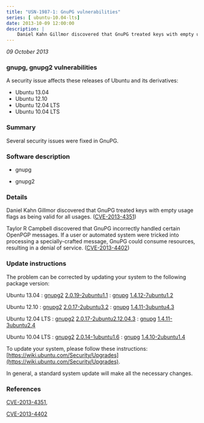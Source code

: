 ```yaml
---
title: "USN-1987-1: GnuPG vulnerabilities"
series: [ ubuntu-10.04-lts]
date: 2013-10-09 12:00:00
description: |
    Daniel Kahn Gillmor discovered that GnuPG treated keys with empty usage flags as being valid for all usages. ([CVE-2013-4351](http://people.ubuntu.com/~ubuntu-security/cve/CVE-2013-4351))
--- 
```

 
 

*09 October 2013*

### gnupg, gnupg2 vulnerabilities

A security issue affects these releases of Ubuntu and its derivatives:

* Ubuntu 13.04
* Ubuntu 12.10
* Ubuntu 12.04 LTS
* Ubuntu 10.04 LTS

### Summary

Several security issues were fixed in GnuPG. 

### Software description

* gnupg 

* gnupg2 

### Details

Daniel Kahn Gillmor discovered that GnuPG treated keys with empty usage flags as being valid for all usages. ([CVE-2013-4351](http://people.ubuntu.com/~ubuntu-security/cve/CVE-2013-4351))

Taylor R Campbell discovered that GnuPG incorrectly handled certain OpenPGP messages. If a user or automated system were tricked into processing a specially-crafted message, GnuPG could consume resources, resulting in a denial of service. ([CVE-2013-4402](http://people.ubuntu.com/~ubuntu-security/cve/CVE-2013-4402)) 

### Update instructions

The problem can be corrected by updating your system to the following package version:

Ubuntu 13.04
 : [gnupg2](https://launchpad.net/ubuntu/+source/gnupg2) <span> [2.0.19-2ubuntu1.1](https://launchpad.net/ubuntu/+source/gnupg2/2.0.19-2ubuntu1.1) </span> 
 : [gnupg](https://launchpad.net/ubuntu/+source/gnupg) <span> [1.4.12-7ubuntu1.2](https://launchpad.net/ubuntu/+source/gnupg/1.4.12-7ubuntu1.2) </span> 

Ubuntu 12.10
 : [gnupg2](https://launchpad.net/ubuntu/+source/gnupg2) <span> [2.0.17-2ubuntu3.2](https://launchpad.net/ubuntu/+source/gnupg2/2.0.17-2ubuntu3.2) </span> 
 : [gnupg](https://launchpad.net/ubuntu/+source/gnupg) <span> [1.4.11-3ubuntu4.3](https://launchpad.net/ubuntu/+source/gnupg/1.4.11-3ubuntu4.3) </span> 

Ubuntu 12.04 LTS
 : [gnupg2](https://launchpad.net/ubuntu/+source/gnupg2) <span> [2.0.17-2ubuntu2.12.04.3](https://launchpad.net/ubuntu/+source/gnupg2/2.0.17-2ubuntu2.12.04.3) </span> 
 : [gnupg](https://launchpad.net/ubuntu/+source/gnupg) <span> [1.4.11-3ubuntu2.4](https://launchpad.net/ubuntu/+source/gnupg/1.4.11-3ubuntu2.4) </span> 

Ubuntu 10.04 LTS
 : [gnupg2](https://launchpad.net/ubuntu/+source/gnupg2) <span> [2.0.14-1ubuntu1.6](https://launchpad.net/ubuntu/+source/gnupg2/2.0.14-1ubuntu1.6) </span> 
 : [gnupg](https://launchpad.net/ubuntu/+source/gnupg) <span> [1.4.10-2ubuntu1.4](https://launchpad.net/ubuntu/+source/gnupg/1.4.10-2ubuntu1.4) </span> 

To update your system, please follow these instructions: [https://wiki.ubuntu.com/Security/Upgrades](https://wiki.ubuntu.com/Security/Upgrades).

In general, a standard system update will make all the necessary changes. 

### References

 
 [CVE-2013-4351](http://people.ubuntu.com/~ubuntu-security/cve/CVE-2013-4351), 

 [CVE-2013-4402](http://people.ubuntu.com/~ubuntu-security/cve/CVE-2013-4402)
 

